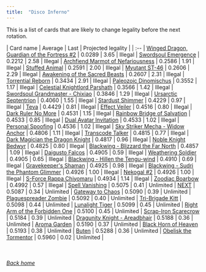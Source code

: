 ```yaml
---
title:  "Disco Inferno"
---
```


This is a list of cards that are likely to change legality before the next rotation.

| Card name | Average | Last | Projected legality |
| :-- |
[Winged Dragon, Guardian of the Fortress #2](https://db.ygoprodeck.com/card/?search=Winged%20Dragon,%20Guardian%20of%20the%20Fortress%20#2) | 0.0289 | 3.65 | Illegal |
[Swordsoul Emergence](https://db.ygoprodeck.com/card/?search=Swordsoul%20Emergence) | 0.2212 | 2.58 | Illegal |
[Archfiend Marmot of Nefariousness](https://db.ygoprodeck.com/card/?search=Archfiend%20Marmot%20of%20Nefariousness) | 0.2586 | 1.91 | Illegal |
[Stuffed Animal](https://db.ygoprodeck.com/card/?search=Stuffed%20Animal) | 0.2591 | 2.00 | Illegal |
[Myutant ST-46](https://db.ygoprodeck.com/card/?search=Myutant%20ST-46) | 0.2606 | 2.29 | Illegal |
[Awakening of the Sacred Beasts](https://db.ygoprodeck.com/card/?search=Awakening%20of%20the%20Sacred%20Beasts) | 0.2607 | 2.31 | Illegal |
[Torrential Reborn](https://db.ygoprodeck.com/card/?search=Torrential%20Reborn) | 0.3434 | 2.91 | Illegal |
[Paleozoic Dinomischus](https://db.ygoprodeck.com/card/?search=Paleozoic%20Dinomischus) | 0.3552 | 1.17 | Illegal |
[Celestial Knightlord Parshath](https://db.ygoprodeck.com/card/?search=Celestial%20Knightlord%20Parshath) | 0.3566 | 1.42 | Illegal |
[Swordsoul Grandmaster - Chixiao](https://db.ygoprodeck.com/card/?search=Swordsoul%20Grandmaster%20-%20Chixiao) | 0.3846 | 1.29 | Illegal |
[Ursarctic Septentrion](https://db.ygoprodeck.com/card/?search=Ursarctic%20Septentrion) | 0.4060 | 1.55 | Illegal |
[Stardust Shimmer](https://db.ygoprodeck.com/card/?search=Stardust%20Shimmer) | 0.4229 | 0.97 | Illegal |
[Teva](https://db.ygoprodeck.com/card/?search=Teva) | 0.4429 | 0.81 | Illegal |
[Effect Veiler](https://db.ygoprodeck.com/card/?search=Effect%20Veiler) | 0.4516 | 0.80 | Illegal |
[Dark Ruler No More](https://db.ygoprodeck.com/card/?search=Dark%20Ruler%20No%20More) | 0.4531 | 1.15 | Illegal |
[Rainbow Bridge of Salvation](https://db.ygoprodeck.com/card/?search=Rainbow%20Bridge%20of%20Salvation) | 0.4533 | 0.85 | Illegal |
[Dual Avatar Invitation](https://db.ygoprodeck.com/card/?search=Dual%20Avatar%20Invitation) | 0.4533 | 1.02 | Illegal |
[Personal Spoofing](https://db.ygoprodeck.com/card/?search=Personal%20Spoofing) | 0.4536 | 1.02 | Illegal |
[Sky Striker Mecha - Widow Anchor](https://db.ygoprodeck.com/card/?search=Sky%20Striker%20Mecha%20-%20Widow%20Anchor) | 0.4806 | 1.11 | Illegal |
[Transcode Talker](https://db.ygoprodeck.com/card/?search=Transcode%20Talker) | 0.4815 | 0.77 | Illegal |
[Dark Magician the Dragon Knight](https://db.ygoprodeck.com/card/?search=Dark%20Magician%20the%20Dragon%20Knight) | 0.4817 | 0.96 | Illegal |
[Noble Knight Bedwyr](https://db.ygoprodeck.com/card/?search=Noble%20Knight%20Bedwyr) | 0.4825 | 0.80 | Illegal |
[Blackwing - Blizzard the Far North](https://db.ygoprodeck.com/card/?search=Blackwing%20-%20Blizzard%20the%20Far%20North) | 0.4857 | 1.09 | Illegal |
[Daigusto Falcos](https://db.ygoprodeck.com/card/?search=Daigusto%20Falcos) | 0.4905 | 0.59 | Illegal |
[Weathering Soldier](https://db.ygoprodeck.com/card/?search=Weathering%20Soldier) | 0.4905 | 0.65 | Illegal |
[Blackwing - Hillen the Tengu-wind](https://db.ygoprodeck.com/card/?search=Blackwing%20-%20Hillen%20the%20Tengu-wind) | 0.4910 | 0.69 | Illegal |
[Gravekeeper's Shaman](https://db.ygoprodeck.com/card/?search=Gravekeeper's%20Shaman) | 0.4925 | 0.98 | Illegal |
[Blackwing - Sudri the Phantom Glimmer](https://db.ygoprodeck.com/card/?search=Blackwing%20-%20Sudri%20the%20Phantom%20Glimmer) | 0.4926 | 1.00 | Illegal |
[Nekogal #2](https://db.ygoprodeck.com/card/?search=Nekogal%20#2) | 0.4926 | 1.00 | Illegal |
[S-Force Rappa Chiyomaru](https://db.ygoprodeck.com/card/?search=S-Force%20Rappa%20Chiyomaru) | 0.4934 | 1.14 | Illegal |
[Zoodiac Boarbow](https://db.ygoprodeck.com/card/?search=Zoodiac%20Boarbow) | 0.4992 | 0.57 | Illegal |
[Spell Vanishing](https://db.ygoprodeck.com/card/?search=Spell%20Vanishing) | 0.5075 | 0.41 | Unlimited |
[NEXT](https://db.ygoprodeck.com/card/?search=NEXT) | 0.5087 | 0.34 | Unlimited |
[Gateway to Chaos](https://db.ygoprodeck.com/card/?search=Gateway%20to%20Chaos) | 0.5090 | 0.39 | Unlimited |
[Plaguespreader Zombie](https://db.ygoprodeck.com/card/?search=Plaguespreader%20Zombie) | 0.5092 | 0.40 | Unlimited |
[Tri-Brigade Kitt](https://db.ygoprodeck.com/card/?search=Tri-Brigade%20Kitt) | 0.5098 | 0.44 | Unlimited |
[Lunalight Tiger](https://db.ygoprodeck.com/card/?search=Lunalight%20Tiger) | 0.5099 | 0.45 | Unlimited |
[Right Arm of the Forbidden One](https://db.ygoprodeck.com/card/?search=Right%20Arm%20of%20the%20Forbidden%20One) | 0.5100 | 0.45 | Unlimited |
[Scrap-Iron Scarecrow](https://db.ygoprodeck.com/card/?search=Scrap-Iron%20Scarecrow) | 0.5184 | 0.39 | Unlimited |
[Dragunity Knight - Areadbhair](https://db.ygoprodeck.com/card/?search=Dragunity%20Knight%20-%20Areadbhair) | 0.5188 | 0.36 | Unlimited |
[Aroma Garden](https://db.ygoprodeck.com/card/?search=Aroma%20Garden) | 0.5190 | 0.37 | Unlimited |
[Black Horn of Heaven](https://db.ygoprodeck.com/card/?search=Black%20Horn%20of%20Heaven) | 0.5193 | 0.38 | Unlimited |
[Buten](https://db.ygoprodeck.com/card/?search=Buten) | 0.5288 | 0.36 | Unlimited |
[Obelisk the Tormentor](https://db.ygoprodeck.com/card/?search=Obelisk%20the%20Tormentor) | 0.5960 | 0.02 | Unlimited |

<br>

###### [Back home](index)